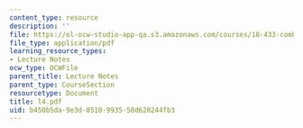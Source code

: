 ```yaml
---
content_type: resource
description: ''
file: https://ol-ocw-studio-app-qa.s3.amazonaws.com/courses/18-433-combinatorial-optimization-fall-2003/b450b5da9e3d8510993558d620244fb3_l4.pdf
file_type: application/pdf
learning_resource_types:
- Lecture Notes
ocw_type: OCWFile
parent_title: Lecture Notes
parent_type: CourseSection
resourcetype: Document
title: l4.pdf
uid: b450b5da-9e3d-8510-9935-58d620244fb3
---
```

